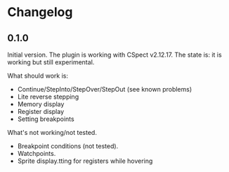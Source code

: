 # Changelog

## 0.1.0
Initial version.
The plugin is working with CSpect v2.12.17.
The state is: it is working but still experimental.

What should work is:
- Continue/StepInto/StepOver/StepOut (see known problems)
- Lite reverse stepping
- Memory display
- Register display
- Setting breakpoints

What's not working/not tested.
- Breakpoint conditions (not tested).
- Watchpoints.
- Sprite display.tting for registers while hovering
